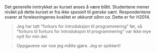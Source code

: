 Det generelle inntrykket av kurset anses å være blått. Studentene mener nivået på dette kurset er fra *ikke spesielt* til *ganske sært*. Respondentene svarer at forelesningenes kvalitet er *akkurat sånn ca*. Dette er for H2014.

> Jeg har tatt "forkurs for introduksjon til programmering" før, så "forkurs til forkurs for introduksjon til programmering" var ikke mye nytt for min del.

> Oppgavene var noe jeg måtte gjøre. Jeg er sjokkert!
